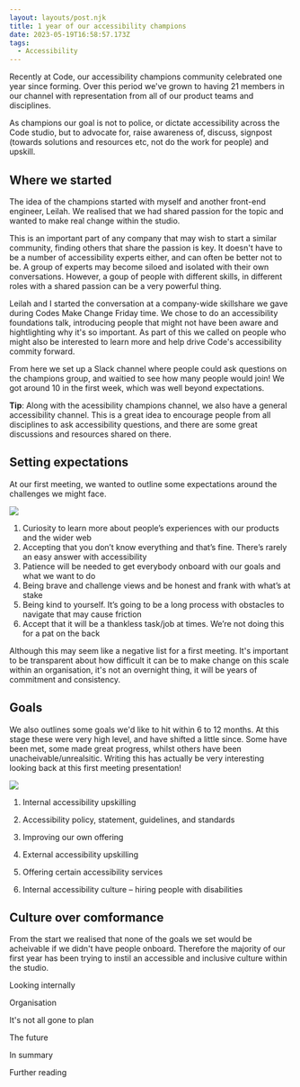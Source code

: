 ```yaml
---
layout: layouts/post.njk
title: 1 year of our accessibility champions
date: 2023-05-19T16:58:57.173Z
tags:
  - Accessibility
---
```

Recently at Code, our accessibility champions community celebrated one year since forming. Over this period we've grown to having 21 members in our channel with representation from all of our product teams and disciplines.

As champions our goal is not to police, or dictate accessibility across the Code studio, but to advocate for, raise awareness of, discuss, signpost (towards solutions and resources etc, not do the work for people) and upskill.

## Where we started

The idea of the champions started with myself and another front-end engineer, Leilah. We realised that we had shared passion for the topic and wanted to make real change within the studio.

This is an important part of any company that may wish to start a similar community, finding others that share the passion is key. It doesn't have to be a number of accessibility experts either, and can often be better not to be. A group of experts may become siloed and isolated with their own conversations. However, a goup of people with different skills, in different roles with a shared passion can be a very powerful thing.

Leilah and I started the conversation at a company-wide skillshare we gave during Codes Make Change Friday time. We chose to do an accessibility foundations talk, introducing people that might not have been aware and hightlighting why it's so important. As part of this we called on people who might also be interested to learn more and help drive Code's accessibility commity forward.

From here we set up a Slack channel where people could ask questions on the champions group, and waitied to see how many people would join! We got around 10 in the first week, which was well beyond expectations.

**Tip**: Along with the acessibility champions channel, we also have a general accessibility channel. This is a great idea to encourage people from all disciplines to ask accessibility questions, and there are some great discussions and resources shared on there.

## Setting expectations

At our first meeting, we wanted to outline some expectations around the challenges we might face.

![](/images/screenshot-2023-05-22-at-04.29.14.png)

1. Curiosity to learn more about people’s experiences with our products and the wider web
2. Accepting that you don’t know everything and that’s fine. There’s rarely an easy answer with accessibility
3. Patience will be needed to get everybody onboard with our goals and what we want to do
4. Being brave and challenge views and be honest and frank with what’s at stake
5. Being kind to yourself. It’s going to be a long process with obstacles to navigate that may cause friction
6. Accept that it will be a thankless task/job at times. We’re not doing this for a pat on the back

Although this may seem like a negative list for a first meeting. It's important to be transparent about how difficult it can be to make change on this scale within an organisation, it's not an overnight thing, it will be years of commitment and consistency.

## Goals

We also outlines some goals we'd like to hit within 6 to 12 months. At this stage these were very high level, and have shifted a little since. Some have been met, some made great progress, whilst others have been unacheivable/unrealsitic. Writing this has actually be very interesting looking back at this first meeting presentation!

![](/images/screenshot-2023-05-22-at-04.47.38.png)

1. Internal accessibility upskilling

2. Accessibility policy, statement, guidelines, and standards

3. Improving our own offering

4. External accessibility upskilling

5. Offering certain accessibility services

6. Internal accessibility culture – hiring people with disabilities

## Culture over comformance

From the start we realised that none of the goals we set would be acheivable if we didn't have people onboard. Therefore the majority of our first year has been trying to instil an accessible and inclusive culture within the studio. 

Looking internally

Organisation

It's not all gone to plan

The future

In summary

Further reading